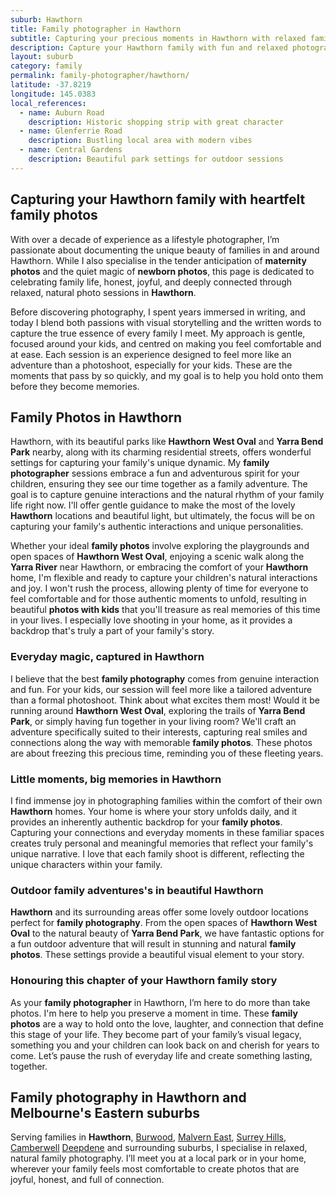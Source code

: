 ```yaml
---
suburb: Hawthorn
title: Family photographer in Hawthorn
subtitle: Capturing your precious moments in Hawthorn with relaxed family photos
description: Capture your Hawthorn family with fun and relaxed photography. Family sessions are available in your home or at scenic Melbourne locations.
layout: suburb
category: family
permalink: family-photographer/hawthorn/
latitude: -37.8219
longitude: 145.0383
local_references:
  - name: Auburn Road
    description: Historic shopping strip with great character
  - name: Glenferrie Road
    description: Bustling local area with modern vibes
  - name: Central Gardens
    description: Beautiful park settings for outdoor sessions
---
```


## Capturing your Hawthorn family with heartfelt family photos

With over a decade of experience as a lifestyle photographer, I’m passionate about documenting the unique beauty of families in and around Hawthorn. While I also specialise in the tender anticipation of **maternity photos** and the quiet magic of **newborn photos**, this page is dedicated to celebrating family life, honest, joyful, and deeply connected through relaxed, natural photo sessions in **Hawthorn**.

Before discovering photography, I spent years immersed in writing, and today I blend both passions with visual storytelling and the written words to capture the true essence of every family I meet. My approach is gentle, focused around your kids, and centred on making you feel comfortable and at ease. Each session is an experience designed to feel more like an adventure than a photoshoot, especially for your kids. These are the moments that pass by so quickly, and my goal is to help you hold onto them before they become memories.

## Family Photos in Hawthorn

Hawthorn, with its beautiful parks like **Hawthorn West Oval** and **Yarra Bend Park** nearby, along with its charming residential streets, offers wonderful settings for capturing your family's unique dynamic. My **family photographer** sessions embrace a fun and adventurous spirit for your children, ensuring they see our time together as a family adventure. The goal is to capture genuine interactions and the natural rhythm of your family life right now. I'll offer gentle guidance to make the most of the lovely **Hawthorn** locations and beautiful light, but ultimately, the focus will be on capturing your family's authentic interactions and unique personalities.

Whether your ideal **family photos** involve exploring the playgrounds and open spaces of **Hawthorn West Oval**, enjoying a scenic walk along the **Yarra River** near Hawthorn, or embracing the comfort of your **Hawthorn** home, I'm flexible and ready to capture your children's natural interactions and joy. I won't rush the process, allowing plenty of time for everyone to feel comfortable and for those authentic moments to unfold, resulting in beautiful **photos with kids** that you'll treasure as real memories of this time in your lives. I especially love shooting in your home, as it provides a backdrop that's truly a part of your family's story.

### Everyday magic, captured in Hawthorn

I believe that the best **family photography** comes from genuine interaction and fun. For your kids, our session will feel more like a tailored adventure than a formal photoshoot. Think about what excites them most! Would it be running around **Hawthorn West Oval**, exploring the trails of **Yarra Bend Park**, or simply having fun together in your living room? We'll craft an adventure specifically suited to their interests, capturing real smiles and connections along the way with memorable **family photos**. These photos are about freezing this precious time, reminding you of these fleeting years.

### Little moments, big memories in Hawthorn

I find immense joy in photographing families within the comfort of their own **Hawthorn** homes. Your home is where your story unfolds daily, and it provides an inherently authentic backdrop for your **family photos**. Capturing your connections and everyday moments in these familiar spaces creates truly personal and meaningful memories that reflect your family's unique narrative. I love that each family shoot is different, reflecting the unique characters within your family.

### Outdoor family adventures's in beautiful Hawthorn

**Hawthorn** and its surrounding areas offer some lovely outdoor locations perfect for **family photography**. From the open spaces of **Hawthorn West Oval** to the natural beauty of **Yarra Bend Park**, we have fantastic options for a fun outdoor adventure that will result in stunning and natural **family photos**. These settings provide a beautiful visual element to your story.

### Honouring this chapter of your Hawthorn family story

As your **family photographer** in Hawthorn, I’m here to do more than take photos. I'm here to help you preserve a moment in time. These **family photos** are a way to hold onto the love, laughter, and connection that define this stage of your life. They become part of your family’s visual legacy, something you and your children can look back on and cherish for years to come. Let’s pause the rush of everyday life and create something lasting, together.

## Family photography in Hawthorn and Melbourne's Eastern suburbs

Serving families in **Hawthorn**, [Burwood](/family-photos/burwood/), [Malvern East](/family-photos/malvern-east/), [Surrey Hills](/family-photos/surrey-hills/), [Camberwell](/family-photos/camberwell/) [Deepdene](/family-photos/deepdene/) and surrounding suburbs, I specialise in relaxed, natural family photography. I’ll meet you at a local park or in your home, wherever your family feels most comfortable to create photos that are joyful, honest, and full of connection.
